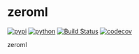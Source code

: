 # zeroml


[![pypi](https://img.shields.io/pypi/v/zeroml.svg)](https://pypi.org/project/zeroml/)
[![python](https://img.shields.io/pypi/pyversions/zeroml.svg)](https://pypi.org/project/zeroml/)
[![Build Status](https://github.com/i008/zeroml/actions/workflows/dev.yml/badge.svg)](https://github.com/i008/zeroml/actions/workflows/dev.yml)
[![codecov](https://codecov.io/gh/i008/zeroml/branch/main/graphs/badge.svg)](https://codecov.io/github/i008/zeroml)



zeroml
